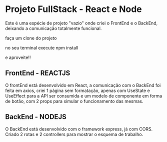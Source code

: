# Projeto FullStack - React e Node

Este é uma espécie de projeto "vazio" onde criei o FrontEnd e o BackEnd, deixando a comunicação totalmente funcional.



faça um clone do projeto

no seu terminal execute npm install

e aproveite!!

## FrontEnd - REACTJS

O frontEnd está desenvolvido em React, a comunicação com o BackEnd foi feita em axios, criei 1 página sem formatação, apenas com UseState e UseEffect para a API ser consumida e um modelo de componente em forma de botão, com 2 props para simular o funcionamento das mesmas.

## BackEnd - NODEJS

O BackEnd está desenvolvido com o framework express, já com CORS. Criado 2 rotas e 2 controllers para mostrar o esquema de trabalho.